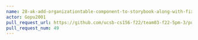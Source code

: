 ```yaml
---
name: 28-ak-add-organizationtable-component-to-storybook-along-with-fixtures
actor: Gopu2001
pull_request_url: https://github.com/ucsb-cs156-f22/team03-f22-5pm-3/pull/49
pull_request_num: 49
---
```

